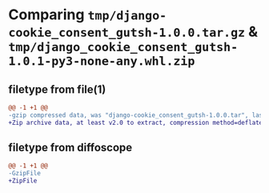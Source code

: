 # Comparing `tmp/django-cookie_consent_gutsh-1.0.0.tar.gz` & `tmp/django_cookie_consent_gutsh-1.0.1-py3-none-any.whl.zip`

## filetype from file(1)

```diff
@@ -1 +1 @@
-gzip compressed data, was "django-cookie_consent_gutsh-1.0.0.tar", last modified: Sun Apr 16 11:05:54 2023, max compression
+Zip archive data, at least v2.0 to extract, compression method=deflate
```

## filetype from diffoscope

```diff
@@ -1 +1 @@
-GzipFile
+ZipFile
```

